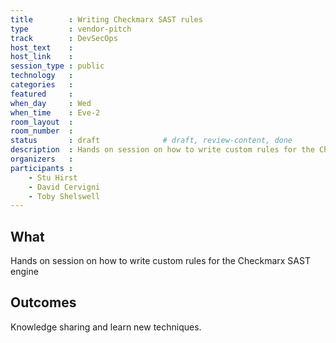 ```yaml
---
title        : Writing Checkmarx SAST rules
type         : vendor-pitch
track        : DevSecOps
host_text    :
host_link    :
session_type : public
technology   :
categories   :
featured     :
when_day     : Wed
when_time    : Eve-2
room_layout  :
room_number  :
status       : draft              # draft, review-content, done
description  : Hands on session on how to write custom rules for the Checkmarx SAST engine
organizers   :
participants :
    - Stu Hirst
    - David Cervigni
    - Toby Shelswell
---
```


## What

Hands on session on how to write custom rules for the Checkmarx SAST engine

## Outcomes

Knowledge sharing and learn new techniques.




